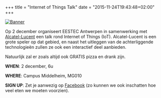 +++
title = "Internet of Things Talk"
date = "2015-11-24T19:43:48+02:00"
+++

[![Banner](/img/iottalk.png)](https://www.facebook.com/events/127614337603835/)

Op 2 december organiseert EESTEC Antwerpen in samenwerking met [Alcatel-Lucent](https://www.alcatel-lucent.com/) een talk rond Internet of Things (IoT). Alcatel-Lucent is een grote speler op dat gebied, en naast het uitleggen van de achterliggende technologieën zullen ze ook een interactief deel aanbieden.

Natuurlijk zal er zoals altijd ook GRATIS pizza en drank zijn.


**WHEN**: 2 december, 6u

**WHERE**: Campus Middelheim, MG010

**SIGN UP**: Zet je aanwezig op [Facebook](https://www.facebook.com/events/127614337603835/) (zo kunnen we ook inschatten hoe veel eten we moeten voorzien).


